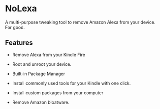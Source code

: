 # NoLexa
A multi-purpose tweaking tool to remove Amazon Alexa from your device. For good.


## Features
- Remove Alexa from your Kindle Fire
- Root and unroot your device.

- Built-in Package Manager
 - Install commonly used tools for your Kindle with one click.
 - Install custom packages from your computer
 - Remove Amazon bloatware.

